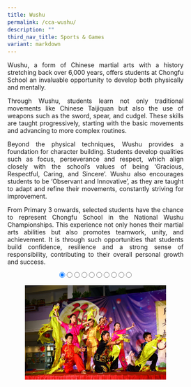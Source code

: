 ```yaml
---
title: Wushu
permalink: /cca-wushu/
description: ""
third_nav_title: Sports & Games
variant: markdown
---
```

<style>
* {
  margin: 0;
  padding: 0;
  box-sizing: border-box;
}

.slideshow-container {
  width: 100%;
  max-width: 700px;
  margin: auto;
  overflow: hidden;
  position: relative;
	text-align:center;
}

.slides {
  display: flex;
  transition: transform 0.5s ease; /* Smooth transition for sliding */
  width: 1000%; /* Adjust this to match the number of slides */
}

.slide {
  width: 10%; /* Each slide takes up 10% of the container (for 10 slides) */
  height: auto;
}

.slide img {
  width: 100%;
  height: auto;
  object-fit: cover;
  cursor: pointer; /* Make the images clickable */
}

/* Control the slide transition when the radio buttons are selected */
#slide1:checked ~ .slides {
  transform: translateX(0);
}

#slide2:checked ~ .slides {
  transform: translateX(-10%); /* Move to the second slide */
}

#slide3:checked ~ .slides {
  transform: translateX(-20%); /* Move to the third slide */
}

#slide4:checked ~ .slides {
  transform: translateX(-30%); /* Move to the fourth slide */
}

#slide5:checked ~ .slides {
  transform: translateX(-40%); /* Move to the fifth slide */
}

#slide6:checked ~ .slides {
  transform: translateX(-50%); /* Move to the sixth slide */
}

#slide7:checked ~ .slides {
transform: translateX(-60%); /* Move to the seventh slide */
}

#slide8:checked ~ .slides {
  transform: translateX(-70%); /* Move to the eighth slide */
}

#slide9:checked ~ .slides {
  transform: translateX(-80%); /* Move to the ninth slide */
}

#slide10:checked ~ .slides {
  transform: translateX(-90%); /* Move to the tenth slide */
}

/* Mobile Devices (up to 600px) */
@media (max-width: 600px) {
  .slide img {
    width: 100%;
    height: auto;
  }
}

/* Tablet devices (600px to 768px) */
@media (max-width: 768px) {
  .slide img {
    width: 100%;
    height: auto;
  }
}

/* Desktop devices (769px and above) */
@media (min-width: 769px) {
.slide img {
width: 80%;
height: auto;
}
}
</style>

<p style="text-align:justify">Wushu, a form of Chinese martial arts with a history stretching back over 6,000 years, offers students at Chongfu School an invaluable opportunity to develop both physically and mentally. </p>
<p style="text-align:justify">Through Wushu, students learn not only traditional movements like Chinese Taijiquan but also the use of weapons such as the sword, spear, and cudgel. These skills are taught progressively, starting with the basic movements and advancing to more complex routines.</p>
<p style="text-align:justify">Beyond the physical techniques, Wushu provides a foundation for character building. Students develop qualities such as focus, perseverance and respect, which align closely with the school’s values of being ‘Gracious, Respectful, Caring, and Sincere’. Wushu also encourages students to be ‘Observant and Innovative’, as they are taught to adapt and refine their movements, constantly striving for improvement.</p>
<p style="text-align:justify">From Primary 3 onwards, selected students have the chance to represent Chongfu School in the National Wushu Championships. This experience not only hones their martial arts abilities but also promotes teamwork, unity, and achievement. It is through such opportunities that students build confidence, resilience and a strong sense of responsibility, contributing to their overall personal growth and success.</p>

<div class="slideshow-container">

<input checked="" id="slide1" name="slide" type="radio">
<input id="slide2" name="slide" type="radio">
<input id="slide3" name="slide" type="radio">
<input id="slide4" name="slide" type="radio">
<input id="slide5" name="slide" type="radio">
<input id="slide6" name="slide" type="radio">
<input id="slide7" name="slide" type="radio">
<input id="slide8" name="slide" type="radio">
<input id="slide9" name="slide" type="radio">
<input id="slide10" name="slide" type="radio">
<p></p>
<div class="slides">
<label class="slide" for="slide2">
<img alt="Image 1" src="/images/%20CCA%20Wushu/Wushu_01v.jpg">
</label>
<label class="slide" for="slide3">
<img alt="Image 2" src="/images/%20CCA%20Wushu/Wushu_02v.jpg">
</label>
<label class="slide" for="slide4">
<img alt="Image 3" src="/images/%20CCA%20Wushu/Wushu_03v.jpg">
</label>
<label class="slide" for="slide5">
<img alt="Image 4" src="/images/%20CCA%20Wushu/Wushu_04v.jpg">
</label>
<label class="slide" for="slide6">
<img alt="Image 5" src="/images/%20CCA%20Wushu/Wushu_05v.jpg">
</label>
<label class="slide" for="slide7">
<img alt="Image 6" src="/images/%20CCA%20Wushu/Wushu_06v.jpg">
</label>
<label class="slide" for="slide8">
<img alt="Image 7" src="/images/%20CCA%20Wushu/Wushu_07v.jpg">
</label>
<label class="slide" for="slide9">
<img alt="Image 8" src="/images/%20CCA%20Wushu/Wushu_08v.png">
</label>
<label class="slide" for="slide10">
<img alt="Image 9" src="/images/%20CCA%20Wushu/Wushu_09v.png">
</label>
<label class="slide" for="slide1">
<img alt="Image 10" src="/images/%20CCA%20Wushu/Wushu_10v.png">
</label>
</div>
</div>